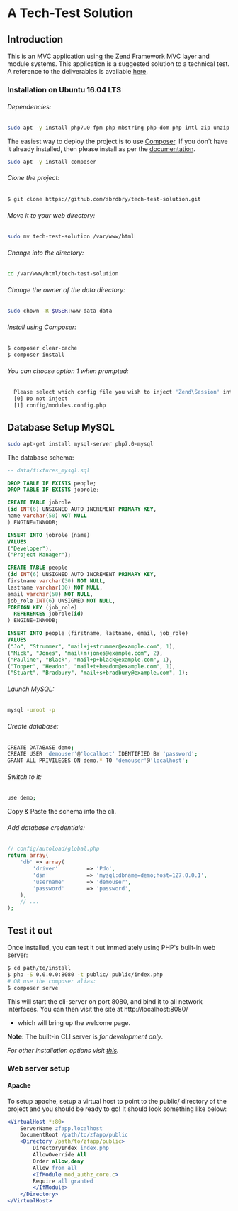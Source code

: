 # A Tech-Test Solution

## Introduction

This is an MVC application using the Zend Framework MVC layer and module
systems. This application is a suggested solution to a technical test.
A reference to the deliverables is available [here](https://github.com/sbrdbry/tech-test-solution/blob/main/DELIVERABLES.md).


### Installation on Ubuntu 16.04 LTS

###### Dependencies:

```bash
sudo apt -y install php7.0-fpm php-mbstring php-dom php-intl zip unzip php7.0-zip
```

The easiest way to deploy the project is to use
[Composer](https://getcomposer.org/).  If you don't have it already installed,
then please install as per the [documentation](https://getcomposer.org/doc/00-intro.md).

```bash
sudo apt -y install composer
```

###### Clone the project:

```bash
$ git clone https://github.com/sbrdbry/tech-test-solution.git
```

###### Move it to your web directory:

```bash
sudo mv tech-test-solution /var/www/html
```

###### Change into the directory:

```bash
cd /var/www/html/tech-test-solution
```

###### Change the owner of the data directory:

```bash
sudo chown -R $USER:www-data data
```

###### Install using Composer:

```bash
$ composer clear-cache
$ composer install
```

###### You can choose option 1 when prompted:

```bash
  Please select which config file you wish to inject 'Zend\Session' into:
  [0] Do not inject
  [1] config/modules.config.php
```



## Database Setup MySQL

```bash
sudo apt-get install mysql-server php7.0-mysql
```

The database schema:

```sql
-- data/fixtures_mysql.sql

DROP TABLE IF EXISTS people;
DROP TABLE IF EXISTS jobrole;

CREATE TABLE jobrole
(id INT(6) UNSIGNED AUTO_INCREMENT PRIMARY KEY,
name varchar(50) NOT NULL
) ENGINE=INNODB;

INSERT INTO jobrole (name)
VALUES
("Developer"),
("Project Manager");

CREATE TABLE people
(id INT(6) UNSIGNED AUTO_INCREMENT PRIMARY KEY,
firstname varchar(30) NOT NULL,
lastname varchar(30) NOT NULL,
email varchar(50) NOT NULL,
job_role INT(6) UNSIGNED NOT NULL,
FOREIGN KEY (job_role)
  REFERENCES jobrole(id)
) ENGINE=INNODB;

INSERT INTO people (firstname, lastname, email, job_role)
VALUES
("Jo", "Strummer", "mail+j+strummer@example.com", 1),
("Mick", "Jones", "mail+m+jones@example.com", 2),
("Pauline", "Black", "mail+p+black@example.com", 1),
("Topper", "Headon", "mail+t+headon@example.com", 1),
("Stuart", "Bradbury", "mail+s+bradbury@example.com", 1);
```

###### Launch MySQL:

```bash
mysql -uroot -p
```

###### Create database:

```bash
CREATE DATABASE demo;
CREATE USER 'demouser'@'localhost' IDENTIFIED BY 'password';
GRANT ALL PRIVILEGES ON demo.* TO 'demouser'@'localhost';
```

###### Switch to it:

```bash
use demo;
```

Copy & Paste the schema into the cli.

###### Add database credentials:

```php
// config/autoload/global.php
return array(
	'db' => array(
		'driver'         => 'Pdo',
		'dsn'            => 'mysql:dbname=demo;host=127.0.0.1',
		'username'       => 'demouser',
		'password'       => 'password',
	),
	// ...
);
```

## Test it out


Once installed, you can test it out immediately using PHP's built-in web server:

```bash
$ cd path/to/install
$ php -S 0.0.0.0:8080 -t public/ public/index.php
# OR use the composer alias:
$ composer serve
```

This will start the cli-server on port 8080, and bind it to all network
interfaces. You can then visit the site at http://localhost:8080/
- which will bring up the welcome page.

**Note:** The built-in CLI server is *for development only*.

_For other installation options visit [this](https://github.com/zendframework/ZendSkeletonApplication)._

### Web server setup

#### Apache

To setup apache, setup a virtual host to point to the public/ directory of the
project and you should be ready to go! It should look something like below:

```apache
<VirtualHost *:80>
    ServerName zfapp.localhost
    DocumentRoot /path/to/zfapp/public
    <Directory /path/to/zfapp/public>
        DirectoryIndex index.php
        AllowOverride All
        Order allow,deny
        Allow from all
        <IfModule mod_authz_core.c>
        Require all granted
        </IfModule>
    </Directory>
</VirtualHost>
```
